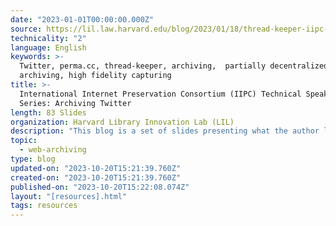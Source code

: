 ```yaml
---
date: "2023-01-01T00:00:00.000Z"
source: https://lil.law.harvard.edu/blog/2023/01/18/thread-keeper-iipc-webinar/
technicality: "2"
language: English
keywords: >-
  Twitter, perma.cc, thread-keeper, archiving,  partially decentralized
  archiving, high fidelity capturing
title: >-
  International Internet Preservation Consortium (IIPC) Technical Speaker
  Series: Archiving Twitter
length: 83 Slides
organization: Harvard Library Innovation Lab (LIL)
description: "This blog is a set of slides presenting what the author learned while building thread-keeper, the experimental open-source software behind social.perma.cc, allowing for high-fidelity captures of twitter.com urls as 'sealed' PDFs."
topic:
  - web-archiving
type: blog
updated-on: "2023-10-20T15:21:39.760Z"
created-on: "2023-10-20T15:21:39.760Z"
published-on: "2023-10-20T15:22:08.074Z"
layout: "[resources].html"
tags: resources
---
```

